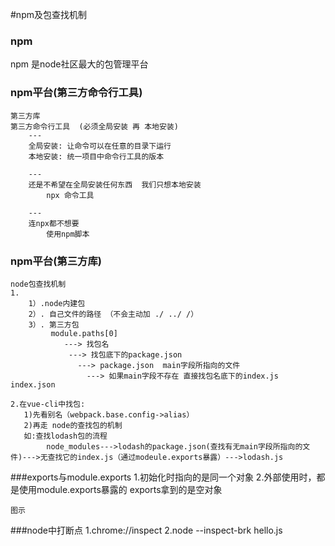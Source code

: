 #npm及包查找机制

### npm
  npm 是node社区最大的包管理平台
  
### npm平台(第三方命令行工具)
    第三方库
    第三方命令行工具  (必须全局安装 再 本地安装)
        ---
        全局安装: 让命令可以在任意的目录下运行
        本地安装: 统一项目中命令行工具的版本
        
        ---
        还是不希望在全局安装任何东西  我们只想本地安装
            npx 命令工具
            
        ---   
        连npx都不想要
            使用npm脚本    
            
### npm平台(第三方库)  
    node包查找机制    
    1.
	    1）.node内建包
	    2）. 自己文件的路径 （不会主动加 ./ ../ /）
	    3）. 第三方包
	         module.paths[0]
	            ---> 找包名
	             ---> 找包底下的package.json
	               ---> package.json  main字段所指向的文件
	                 ---> 如果main字段不存在 直接找包名底下的index.js  index.json
	                 
    2.在vue-cli中找包:
       1)先看别名（webpack.base.config->alias）
       2)再走 node的查找包的机制 
       如:查找lodash包的流程  
      		node_modules--->lodash的package.json(查找有无main字段所指向的文件)--->无查找它的index.js（通过modeule.exports暴露）--->lodash.js
###exports与module.exports
	  1.初始化时指向的是同一个对象
	  2.外部使用时，都是使用module.exports暴露的
	    exports拿到的是空对象

    图示
     
###node中打断点
	 1.chrome://inspect
	 2.node --inspect-brk hello.js
          
            
